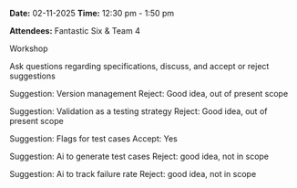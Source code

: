 
**Date:** 02-11-2025 
**Time:** 12:30 pm - 1:50 pm

**Attendees:** Fantastic Six & Team 4

Workshop

Ask questions regarding specifications, discuss, and accept or reject suggestions


Suggestion: Version management 
Reject: Good idea, out of present scope

Suggestion: Validation as a testing strategy
Reject: Good idea, out of present scope 

Suggestion: Flags for test cases
Accept: Yes

Suggestion: Ai to generate test cases
Reject: good idea, not in scope

Suggestion: Ai to track failure rate
Reject: good idea, not in scope
